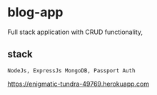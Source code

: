 # blog-app
Full stack application with CRUD functionality,

## stack
`NodeJs, ExpressJs MongoDB, Passport Auth`

https://enigmatic-tundra-49769.herokuapp.com
